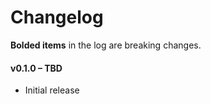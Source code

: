 # Changelog

**Bolded items** in the log are breaking changes.

#### v0.1.0 – TBD

* Initial release 
